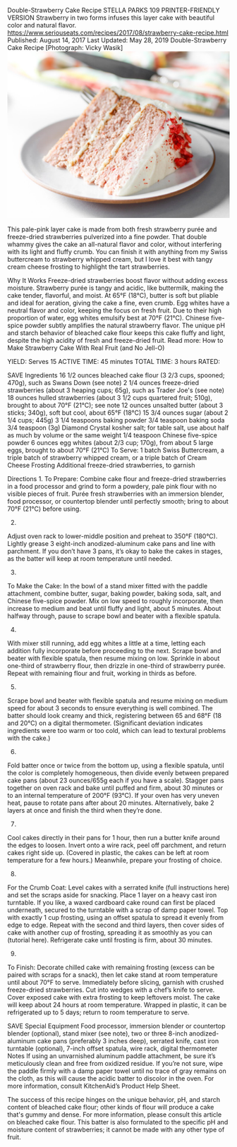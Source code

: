 Double-Strawberry Cake Recipe
STELLA PARKS
109     PRINTER-FRIENDLY VERSION
Strawberry in two forms infuses this layer cake with beautiful color and natural flavor.
https://www.seriouseats.com/recipes/2017/08/strawberry-cake-recipe.html
Published: August 14, 2017 Last Updated: May 28, 2019
Double-Strawberry Cake Recipe
[Photograph: Vicky Wasik]
![1f7885bb84f8697fb3b0513c2bad2f10.png](..\images\1f7885bb84f8697fb3b0513c2bad2f10.png)

This pale-pink layer cake is made from both fresh strawberry purée and freeze-dried strawberries pulverized into a fine powder. That double whammy gives the cake an all-natural flavor and color, without interfering with its light and fluffy crumb. You can finish it with anything from my Swiss buttercream to strawberry whipped cream, but I love it best with tangy cream cheese frosting to highlight the tart strawberries.

Why It Works
Freeze-dried strawberries boost flavor without adding excess moisture.
Strawberry purée is tangy and acidic, like buttermilk, making the cake tender, flavorful, and moist.
At 65°F (18°C), butter is soft but pliable and ideal for aeration, giving the cake a fine, even crumb.
Egg whites have a neutral flavor and color, keeping the focus on fresh fruit.
Due to their high proportion of water, egg whites emulsify best at 70°F (21°C).
Chinese five-spice powder subtly amplifies the natural strawberry flavor.
The unique pH and starch behavior of bleached cake flour keeps this cake fluffy and light, despite the high acidity of fresh and freeze-dried fruit.
Read more: How to Make Strawberry Cake With Real Fruit (and No Jell-O)

YIELD:
Serves 15
ACTIVE TIME:
45 minutes
TOTAL TIME:
3 hours
RATED:
    
 SAVE
Ingredients
16 1/2 ounces bleached cake flour (3 2/3 cups, spooned; 470g), such as Swans Down (see note)
2 1/4 ounces freeze-dried strawberries (about 3 heaping cups; 65g), such as Trader Joe's (see note)
18 ounces hulled strawberries (about 3 1/2 cups quartered fruit; 510g), brought to about 70°F (21°C); see note
12 ounces unsalted butter (about 3 sticks; 340g), soft but cool, about 65°F (18°C)
15 3/4 ounces sugar (about 2 1/4 cups; 445g)
3 1/4 teaspoons baking powder
3/4 teaspoon baking soda
3/4 teaspoon (3g) Diamond Crystal kosher salt; for table salt, use about half as much by volume or the same weight
1/4 teaspoon Chinese five-spice powder
6 ounces egg whites (about 2/3 cup; 170g), from about 5 large eggs, brought to about 70°F (21°C)
To Serve:
1 batch Swiss Buttercream, a triple batch of strawberry whipped cream, or a triple batch of Cream Cheese Frosting
Additional freeze-dried strawberries, to garnish

Directions
1.
To Prepare: Combine cake flour and freeze-dried strawberries in a food processor and grind to form a powdery, pale pink flour with no visible pieces of fruit. Purée fresh strawberries with an immersion blender, food processor, or countertop blender until perfectly smooth; bring to about 70°F (21°C) before using.

2.
Adjust oven rack to lower-middle position and preheat to 350°F (180°C). Lightly grease 3 eight-inch anodized-aluminum cake pans and line with parchment. If you don’t have 3 pans, it’s okay to bake the cakes in stages, as the batter will keep at room temperature until needed.

3.
To Make the Cake: In the bowl of a stand mixer fitted with the paddle attachment, combine butter, sugar, baking powder, baking soda, salt, and Chinese five-spice powder. Mix on low speed to roughly incorporate, then increase to medium and beat until fluffy and light, about 5 minutes. About halfway through, pause to scrape bowl and beater with a flexible spatula.

4.
With mixer still running, add egg whites a little at a time, letting each addition fully incorporate before proceeding to the next. Scrape bowl and beater with flexible spatula, then resume mixing on low. Sprinkle in about one-third of strawberry flour, then drizzle in one-third of strawberry purée. Repeat with remaining flour and fruit, working in thirds as before.

5.
Scrape bowl and beater with flexible spatula and resume mixing on medium speed for about 3 seconds to ensure everything is well combined. The batter should look creamy and thick, registering between 65 and 68°F (18 and 20°C) on a digital thermometer. (Significant deviation indicates ingredients were too warm or too cold, which can lead to textural problems with the cake.)

6.
Fold batter once or twice from the bottom up, using a flexible spatula, until the color is completely homogeneous, then divide evenly between prepared cake pans (about 23 ounces/655g each if you have a scale). Stagger pans together on oven rack and bake until puffed and firm, about 30 minutes or to an internal temperature of 200°F (93°C). If your oven has very uneven heat, pause to rotate pans after about 20 minutes. Alternatively, bake 2 layers at once and finish the third when they’re done.

7.
Cool cakes directly in their pans for 1 hour, then run a butter knife around the edges to loosen. Invert onto a wire rack, peel off parchment, and return cakes right side up. (Covered in plastic, the cakes can be left at room temperature for a few hours.) Meanwhile, prepare your frosting of choice.

8.
For the Crumb Coat: Level cakes with a serrated knife (full instructions here) and set the scraps aside for snacking. Place 1 layer on a heavy cast iron turntable. If you like, a waxed cardboard cake round can first be placed underneath, secured to the turntable with a scrap of damp paper towel. Top with exactly 1 cup frosting, using an offset spatula to spread it evenly from edge to edge. Repeat with the second and third layers, then cover sides of cake with another cup of frosting, spreading it as smoothly as you can (tutorial here). Refrigerate cake until frosting is firm, about 30 minutes.

9.
To Finish: Decorate chilled cake with remaining frosting (excess can be paired with scraps for a snack), then let cake stand at room temperature until about 70°F to serve. Immediately before slicing, garnish with crushed freeze-dried strawberries. Cut into wedges with a chef’s knife to serve. Cover exposed cake with extra frosting to keep leftovers moist. The cake will keep about 24 hours at room temperature. Wrapped in plastic, it can be refrigerated up to 5 days; return to room temperature to serve.

 SAVE
Special Equipment
Food processor, immersion blender or countertop blender (optional), stand mixer (see note), two or three 8-inch anodized-aluminum cake pans (preferably 3 inches deep), serrated knife, cast iron turntable (optional), 7-inch offset spatula, wire rack, digital thermometer
Notes
If using an unvarnished aluminum paddle attachment, be sure it’s meticulously clean and free from oxidized residue. If you’re not sure, wipe the paddle firmly with a damp paper towel until no trace of gray remains on the cloth, as this will cause the acidic batter to discolor in the oven. For more information, consult KitchenAid’s Product Help Sheet.

The success of this recipe hinges on the unique behavior, pH, and starch content of bleached cake flour; other kinds of flour will produce a cake that's gummy and dense. For more information, please consult this article on bleached cake flour. This batter is also formulated to the specific pH and moisture content of strawberries; it cannot be made with any other type of fruit.
